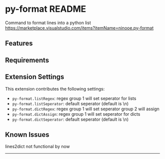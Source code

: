 # py-format README

Command to format lines into a python list
https://marketplace.visualstudio.com/items?itemName=ninooe.py-format

## Features

## Requirements

## Extension Settings

This extension contributes the following settings:

* `py-format.listRegex`: regex group 1 will set seperator for lists
* `py-format.listSeperator`: default seperator (default is \\n)
* `py-format.dictRegex`: regex group 1 will set seperator group 2 will assign
* `py-format.dictAssign`: regex group 1 will set seperator for dicts
* `py-format.dictSeperator`: default seperator (default is \\n)

## Known Issues

lines2dict not functional by now

-----------------------------------------------------------------------------------------------------------
